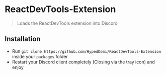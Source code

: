 # ReactDevTools-Extension
> Loads the ReactDevTools extension into Discord

## Installation
- Run `git clone https://github.com/HypedDomi/ReactDevTools-Extension` inside your `packages` folder
- Restart your Discord client completely (Closing via the tray icon) and enjoy